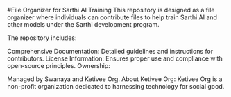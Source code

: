 #File Organizer for Sarthi AI Training
This repository is designed as a file organizer where individuals can contribute files to help train Sarthi AI and other models under the Sarthi development program.

The repository includes:

Comprehensive Documentation: Detailed guidelines and instructions for contributors.
License Information: Ensures proper use and compliance with open-source principles.
Ownership:

Managed by Swanaya and Ketivee Org.
About Ketivee Org:
Ketivee Org is a non-profit organization dedicated to harnessing technology for social good.
